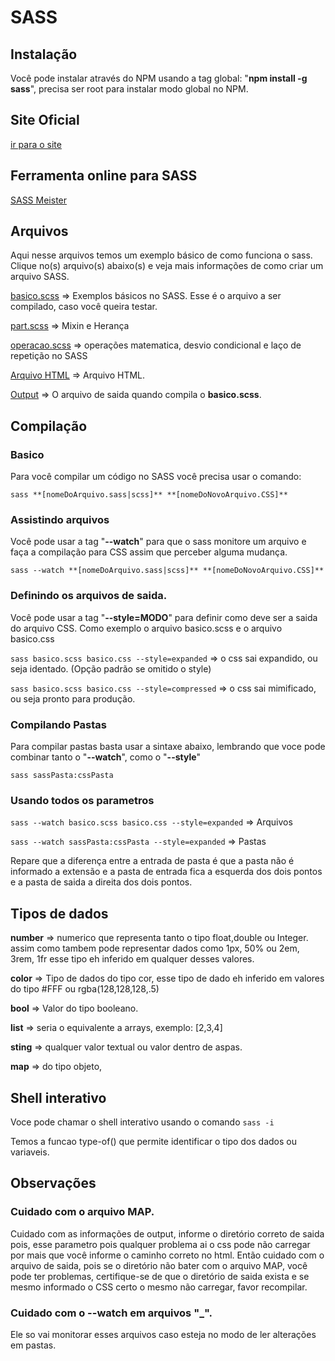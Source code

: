 # SASS
## Instalação
Você pode instalar através do NPM usando a tag global: "**npm install -g sass**", precisa ser root para instalar modo global no NPM.

## Site Oficial
[ir para o site](https://www.sassmeister.com/)

## Ferramenta online para SASS
[SASS Meister](https://www.sassmeister.com/)

## Arquivos
Aqui nesse arquivos temos um exemplo básico de como funciona o sass. Clique no(s) arquivo(s) abaixo(s) e veja mais informações de como criar um arquivo SASS.

[basico.scss](./basico.scss) => Exemplos básicos no SASS. Esse é o arquivo a ser compilado, caso você queira testar.

[part.scss](./_part.scss) => Mixin e Herança

[operacao.scss](./_operacao.scss) => operações matematica, desvio condicional e laço de repetição no SASS

[Arquivo HTML](./index.html) => Arquivo HTML.

[Output](./basico.css) => O arquivo de saida quando compila o **basico.scss**.

## Compilação
### Basico
Para você compilar um código no SASS você precisa usar o comando:

```sass **[nomeDoArquivo.sass|scss]** **[nomeDoNovoArquivo.CSS]**```

### Assistindo arquivos
Você pode usar a tag "**--watch**" para que o sass monitore um arquivo e faça a compilação para CSS assim que perceber alguma mudança.

```sass --watch **[nomeDoArquivo.sass|scss]** **[nomeDoNovoArquivo.CSS]**```

### Definindo os arquivos de saida.
Você pode usar a tag "**--style=MODO**" para definir como deve ser a saida do arquivo CSS. Como exemplo o arquivo basico.scss e o arquivo basico.css

``sass basico.scss basico.css --style=expanded`` => o css sai expandido, ou seja identado. (Opção padrão se omitido o style)

``sass basico.scss basico.css --style=compressed`` => o css sai mimificado, ou seja pronto para produção.

### Compilando Pastas
Para compilar pastas basta usar a sintaxe abaixo, lembrando que voce pode combinar tanto o "**--watch**", como o "**--style**"

``sass sassPasta:cssPasta``

### Usando todos os parametros
``sass --watch basico.scss basico.css --style=expanded`` => Arquivos

``sass --watch sassPasta:cssPasta --style=expanded`` => Pastas

Repare que a diferença entre a entrada de pasta é que a pasta não é informado a extensão e a pasta de entrada fica a esquerda dos dois pontos e a pasta de saida a direita dos dois pontos.

## Tipos de dados

**number** => numerico que representa tanto o tipo float,double ou Integer. assim como tambem pode representar dados como 1px, 50% ou 2em, 3rem, 1fr esse tipo eh inferido em qualquer desses valores.

**color** => Tipo de dados do tipo cor, esse tipo de dado eh inferido em valores do tipo #FFF ou rgba(128,128,128,.5)

**bool** => Valor do tipo booleano.

**list** => seria o equivalente a arrays, exemplo: [2,3,4]

**sting** => qualquer valor textual ou valor dentro de aspas.

**map** => do tipo objeto, 

## Shell interativo
Voce pode chamar o shell interativo usando o comando ``sass -i``

Temos a funcao type-of() que permite identificar o tipo dos dados ou variaveis.

## Observações
### Cuidado com o arquivo MAP.
Cuidado com as informações de output, informe o diretório correto de saida pois, esse parametro pois qualquer problema ai o css pode não carregar por mais que você informe o caminho correto no html. Então cuidado com o arquivo de saida, pois se o diretório não bater com o arquivo MAP, você pode ter problemas, certifique-se de que o diretório de saida exista e se mesmo informado
o CSS certo o mesmo não carregar, favor recompilar.

### Cuidado com o --watch em arquivos "_". 
Ele so vai monitorar esses arquivos caso esteja no modo de ler alterações em pastas.


